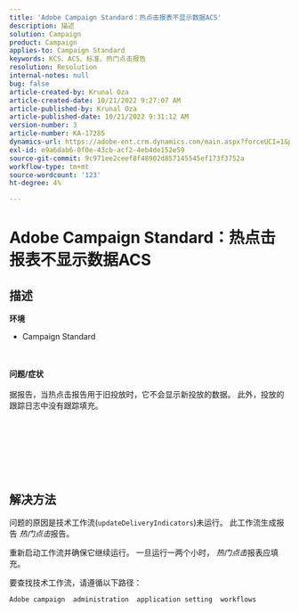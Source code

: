 ```yaml
---
title: 'Adobe Campaign Standard：热点击报表不显示数据ACS'
description: 描述
solution: Campaign
product: Campaign
applies-to: Campaign Standard
keywords: KCS、ACS、标准、热门点击报告
resolution: Resolution
internal-notes: null
bug: false
article-created-by: Krunal Oza
article-created-date: 10/21/2022 9:27:07 AM
article-published-by: Krunal Oza
article-published-date: 10/21/2022 9:31:12 AM
version-number: 3
article-number: KA-17285
dynamics-url: https://adobe-ent.crm.dynamics.com/main.aspx?forceUCI=1&pagetype=entityrecord&etn=knowledgearticle&id=610d9583-2251-ed11-bba2-0022480867fb
exl-id: e9a6dab6-0f0e-43cb-acf2-4eb4de152e59
source-git-commit: 9c971ee2ceef8f48902d857145545ef173f3752a
workflow-type: tm+mt
source-wordcount: '123'
ht-degree: 4%

---
```


# Adobe Campaign Standard：热点击报表不显示数据ACS

## 描述

<b>环境</b>
- Campaign Standard

<br> <br><b>问题/症状</b><br> <br>据报告，当热点击报告用于旧投放时，它不会显示新投放的数据。 此外，投放的跟踪日志中没有跟踪填充。<br> <br>

<br> <br>

<br> 

## 解决方法


问题的原因是技术工作流(`updateDeliveryIndicators`)未运行。 此工作流生成报告 *热门点击*&#x200B;报告。

重新启动工作流并确保它继续运行。 一旦运行一两个小时， *热门点击*&#x200B;报表应填充。



要查找技术工作流，请遵循以下路径：

`Adobe campaign  administration  application setting  workflows`

